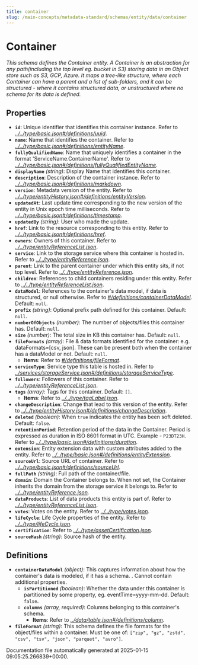 ```yaml
---
title: container
slug: /main-concepts/metadata-standard/schemas/entity/data/container
---
```


# Container

*This schema defines the Container entity. A Container is an abstraction for any path(including the top level eg. bucket in S3) storing data in an Object store such as S3, GCP, Azure. It maps a tree-like structure, where each Container can have a parent and a list of sub-folders, and it can be structured - where it contains structured data, or unstructured where no schema for its data is defined.*

## Properties

- **`id`**: Unique identifier that identifies this container instance. Refer to *[../../type/basic.json#/definitions/uuid](#/../type/basic.json#/definitions/uuid)*.
- **`name`**: Name that identifies the container. Refer to *[../../type/basic.json#/definitions/entityName](#/../type/basic.json#/definitions/entityName)*.
- **`fullyQualifiedName`**: Name that uniquely identifies a container in the format 'ServiceName.ContainerName'. Refer to *[../../type/basic.json#/definitions/fullyQualifiedEntityName](#/../type/basic.json#/definitions/fullyQualifiedEntityName)*.
- **`displayName`** *(string)*: Display Name that identifies this container.
- **`description`**: Description of the container instance. Refer to *[../../type/basic.json#/definitions/markdown](#/../type/basic.json#/definitions/markdown)*.
- **`version`**: Metadata version of the entity. Refer to *[../../type/entityHistory.json#/definitions/entityVersion](#/../type/entityHistory.json#/definitions/entityVersion)*.
- **`updatedAt`**: Last update time corresponding to the new version of the entity in Unix epoch time milliseconds. Refer to *[../../type/basic.json#/definitions/timestamp](#/../type/basic.json#/definitions/timestamp)*.
- **`updatedBy`** *(string)*: User who made the update.
- **`href`**: Link to the resource corresponding to this entity. Refer to *[../../type/basic.json#/definitions/href](#/../type/basic.json#/definitions/href)*.
- **`owners`**: Owners of this container. Refer to *[../../type/entityReferenceList.json](#/../type/entityReferenceList.json)*.
- **`service`**: Link to the storage service where this container is hosted in. Refer to *[../../type/entityReference.json](#/../type/entityReference.json)*.
- **`parent`**: Link to the parent container under which this entity sits, if not top level. Refer to *[../../type/entityReference.json](#/../type/entityReference.json)*.
- **`children`**: References to child containers residing under this entity. Refer to *[../../type/entityReferenceList.json](#/../type/entityReferenceList.json)*.
- **`dataModel`**: References to the container's data model, if data is structured, or null otherwise. Refer to *[#/definitions/containerDataModel](#definitions/containerDataModel)*. Default: `null`.
- **`prefix`** *(string)*: Optional prefix path defined for this container. Default: `null`.
- **`numberOfObjects`** *(number)*: The number of objects/files this container has. Default: `null`.
- **`size`** *(number)*: The total size in KB this container has. Default: `null`.
- **`fileFormats`** *(array)*: File & data formats identified for the container:  e.g. dataFormats=[csv, json]. These can be present both when the container has a dataModel or not. Default: `null`.
  - **Items**: Refer to *[#/definitions/fileFormat](#definitions/fileFormat)*.
- **`serviceType`**: Service type this table is hosted in. Refer to *[../services/storageService.json#/definitions/storageServiceType](#/services/storageService.json#/definitions/storageServiceType)*.
- **`followers`**: Followers of this container. Refer to *[../../type/entityReferenceList.json](#/../type/entityReferenceList.json)*.
- **`tags`** *(array)*: Tags for this container. Default: `[]`.
  - **Items**: Refer to *[../../type/tagLabel.json](#/../type/tagLabel.json)*.
- **`changeDescription`**: Change that lead to this version of the entity. Refer to *[../../type/entityHistory.json#/definitions/changeDescription](#/../type/entityHistory.json#/definitions/changeDescription)*.
- **`deleted`** *(boolean)*: When `true` indicates the entity has been soft deleted. Default: `false`.
- **`retentionPeriod`**: Retention period of the data in the Container. Period is expressed as duration in ISO 8601 format in UTC. Example - `P23DT23H`. Refer to *[../../type/basic.json#/definitions/duration](#/../type/basic.json#/definitions/duration)*.
- **`extension`**: Entity extension data with custom attributes added to the entity. Refer to *[../../type/basic.json#/definitions/entityExtension](#/../type/basic.json#/definitions/entityExtension)*.
- **`sourceUrl`**: Source URL of container. Refer to *[../../type/basic.json#/definitions/sourceUrl](#/../type/basic.json#/definitions/sourceUrl)*.
- **`fullPath`** *(string)*: Full path of the container/file.
- **`domain`**: Domain the Container belongs to. When not set, the Container inherits the domain from the storage service it belongs to. Refer to *[../../type/entityReference.json](#/../type/entityReference.json)*.
- **`dataProducts`**: List of data products this entity is part of. Refer to *[../../type/entityReferenceList.json](#/../type/entityReferenceList.json)*.
- **`votes`**: Votes on the entity. Refer to *[../../type/votes.json](#/../type/votes.json)*.
- **`lifeCycle`**: Life Cycle properties of the entity. Refer to *[../../type/lifeCycle.json](#/../type/lifeCycle.json)*.
- **`certification`**: Refer to *[../../type/assetCertification.json](#/../type/assetCertification.json)*.
- **`sourceHash`** *(string)*: Source hash of the entity.
## Definitions

- **`containerDataModel`** *(object)*: This captures information about how the container's data is modeled, if it has a schema. . Cannot contain additional properties.
  - **`isPartitioned`** *(boolean)*: Whether the data under this container is partitioned by some property, eg. eventTime=yyyy-mm-dd. Default: `false`.
  - **`columns`** *(array, required)*: Columns belonging to this container's schema.
    - **Items**: Refer to *[../data/table.json#/definitions/column](#/data/table.json#/definitions/column)*.
- **`fileFormat`** *(string)*: This schema defines the file formats for the object/files within a container. Must be one of: `["zip", "gz", "zstd", "csv", "tsv", "json", "parquet", "avro"]`.


Documentation file automatically generated at 2025-01-15 09:05:25.266839+00:00.
